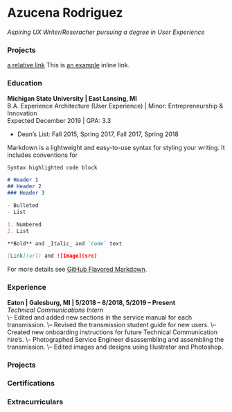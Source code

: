 # Azucena Rodriguez

_Aspiring UX Writer/Reseracher pursuing a degree in User Experience_

### Projects
[a relative link](other_file.md)
This is [an example](snagtecharticle.md "Title") inline link.


### Education

**Michigan State University | East Lansing, MI**  
B.A. Experience Architecture (User Experience) | Minor: Entrepreneurship & Innovation  
Expected December 2019 | GPA: 3.3
- Dean’s List: Fall 2015, Spring 2017, Fall 2017, Spring 2018


Markdown is a lightweight and easy-to-use syntax for styling your writing. It includes conventions for

```markdown
Syntax highlighted code block

# Header 1
## Header 2
### Header 3

- Bulleted
- List

1. Numbered
2. List

**Bold** and _Italic_ and `Code` text

[Link](url) and ![Image](src)
```

For more details see [GitHub Flavored Markdown](https://guides.github.com/features/mastering-markdown/).

### Experience

**Eaton | Galesburg, MI | 5/2018 – 8/2018, 5/2019 – Present**  
_Technical Communications Intern_  
\– Edited and added new sections in the service manual for each transmission.
\– Revised the transmission student guide for new users.
\– Created new onboarding instructions for future Technical Communication hire’s.
\– Photographed Service Engineer disassembling and assembling the transmission.
\– Edited images and designs using Illustrator and Photoshop.

### Projects

### Certifications

### Extracurriculars
